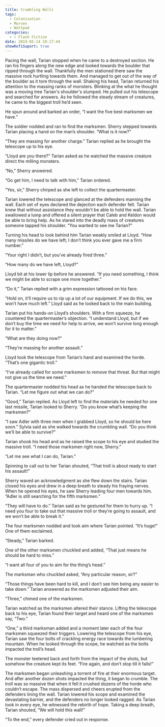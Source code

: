 ```yaml
---
title: Crumbling Walls
tags:
  - Colonization
  - Morven
  - Wattpad
categories:
  - - Flash Fiction
date: 2019-05-14 19:17:44
showKofiSuport: true
---
```


Pacing the wall, Tarian stopped when he came to a destroyed section. He ran his fingers along the new edge and looked towards the boulder that ripped through the wall. Thankfully the men stationed there saw the massive rock hurtling towards them.  And managed to get out of the way of the boulder as it tore through the wall.  Shaking his head, Tarian returned his attention to the massing ranks of monsters.  Blinking at the what he thought was a moving tree Tarian's shoulder's slumped.  He pulled out his telescope and searched for answers. As he followed the steady stream of creatures, he came to the biggest troll he’d seen.

He spun around and barked an order, “I want the five best marksmen we have.”

The soldier nodded and ran to find the marksmen.<!-- more --> Sherry stepped towards Tarian placing a hand on the man’s shoulder. “What is it now?”

“They are massing for another charge.” Tarian replied as he brought the telescope up to his eye.

“Lloyd are you there?” Tarian asked as he watched the massive creature direct the milling monsters.

“No,” Sherry answered.

“Go get him, I need to talk with him,” Tarian ordered.

“Yes, sir,” Sherry chirped as she left to collect the quartermaster.

Tarian lowered the telescope and glanced at the defenders manning the wall.  Each set of eyes declared the dejection each defender felt.  Tarian knew that without assistance they wouldn't be able to hold the wall.  Tarian swallowed a lump and offered a silent prayer that Caleb and Keldon would be able to bring help. As he stared into the deadly mass of creatures someone tapped his shoulder. “You wanted to see me Tarian?”

Turning his head to look behind him Tarian weakly smiled at Lloyd. “How many missiles do we have left; I don’t think you ever gave me a firm number.”

“Your right I didn’t, but you’ve already fired three.”

“How many do we have left, Lloyd?”

Lloyd bit at his lower lip before he answered. “If you need something, I think we might be able to scrape one more together.”

“Do it,” Tarian replied with a grim expression tattooed on his face.

“Hold on, it’ll require us to rip up a lot of our equipment. If we do this, we won’t have much left.” Lloyd said as he looked back to the main building.

Tarian put his hands-on Lloyd’s shoulders.  With a firm squeeze, he countered the quartermaster’s objection. “I understand Lloyd, but if we don’t buy the time we need for help to arrive, we won’t survive long enough for it to matter.”

“What are they doing now?”

“They’re massing for another assault.”

Lloyd took the telescope from Tarian’s hand and examined the horde. “That’s one gigantic troll.”

“I’ve already called for some marksmen to remove that threat. But that might not give us the time we need.”

The quartermaster nodded his head as he handed the telescope back to Tarian. “Let me figure out what we can do?”

“Good,” Tarian replied. As Lloyd left to find the materials he needed for one last missile, Tarian looked to Sherry. “Do you know what’s keeping the marksmen?”

“I saw Adler with three men when I grabbed Lloyd, so he should be here soon.” Sylvia said as she walked towards the crumbling wall. “Do you think we’ll be able to survive?”

Tarian shook his head and as he raised the scope to his eye and studied the massive troll. “I need those marksmen right now, Sherry.”

“Let me see what I can do, Tarian.”

Spinning to call out to her Tarian shouted, “That troll is about ready to start his assault!”

Sherry waved an acknowledgment as she flew down the stairs. Tarian closed his eyes and drew in a deep breath to steady his fraying nerves. When he opened his eyes, he saw Sherry leading four men towards him. “Adler is still searching for the fifth marksmen.”

“They will have to do.” Tarian said as he gestured for them to hurry up. “I need you four to take out that massive troll or they’re going to assault, and we won’t be able to break it.”

The four marksmen nodded and took aim where Tarian pointed. “It’s huge!” One of them exclaimed.

“Steady,” Tarian barked.

One of the other marksmen chuckled and added, “That just means he should be hard to miss.”

“I want all four of you to aim for the thing’s head.”

The marksman who chuckled asked, “Any particular reason, sir?”

“Those things have been hard to kill, and I don’t see him being any easier to take down.” Tarian answered as the marksmen adjusted their aim.

“Three,” chimed one of the marksmen.

Tarian watched as the marksmen altered their stance. Lifting the telescope back to his eye, Tarian found their target and heard one of the marksmen say, “Two.”

“One,” a third marksman added and a moment later each of the four marksmen squeezed their triggers. Lowering the telescope from his eye, Tarian saw the four bolts of crackling energy race towards the lumbering mountain. When he looked through the scope, he watched as the bolts impacted the troll’s head.

The monster teetered back and forth from the impact of the shots, but somehow the creature kept its feet. “Fire again, and don’t stop till it falls!”

The marksmen began unleashing a torrent of fire at their enormous target. And after another dozen shots impacted the thing, it began to crumble. The troll was so massive that when it fell it crushed dozens of the horde who couldn’t escape. The mass dispersed and cheers erupted from the defenders lining the wall. Tarian lowered his scope and examined the devastating barrier, and the defenders no longer looked ragged. As Tarian took in every eye, he witnessed the rebirth of hope. Taking a deep breath, Tarian shouted, “We will hold this wall!”

“To the end,” every defender cried out in response.